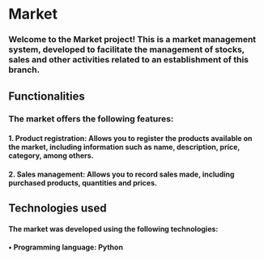 # Market

### Welcome to the Market project! This is a market management system, developed to facilitate the management of stocks, sales and other activities related to an establishment of this branch.

## Functionalities

### The market offers the following features:
#### 1. Product registration: Allows you to register the products available on the market, including information such as name, description, price, category, among others.
#### 2. Sales management: Allows you to record sales made, including purchased products, quantities and prices.

## Technologies used

#### The market was developed using the following technologies:

#### • Programming language: Python


